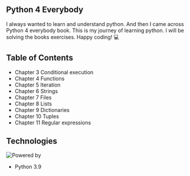 ## Python 4 Everybody
I always wanted to learn and understand python. And then I came across Python 4 everybody book.
This is my journey of learning python. I will be solving the books exercises. Happy coding! :computer:
## Table of Contents
* Chapter 3 Conditional execution
* Chapter 4 Functions
* Chapter 5 Iteration
* Chapter 6 Strings
* Chapter 7 Files
* Chapter 8 Lists
* Chapter 9 Dictionaries
* Chapter 10 Tuples
* Chapter 11 Regular expressions
## Technologies
![Powered by](https://img.shields.io/badge/Powered%20by-python%20%203.9-blue)
* Python 3.9
